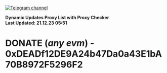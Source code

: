 [![Telegram channel](https://img.shields.io/endpoint?url=https://runkit.io/damiankrawczyk/telegram-badge/branches/master?url=https://t.me/n4z4v0d)](https://t.me/n4z4v0d) 

**Dynamic Updates Proxy List with Proxy Checker**  
**Last Updated: 21.12.23 05:51**

# DONATE (_any evm_) - 0xDEADf12DE9A24b47Da0a43E1bA70B8972F5296F2
